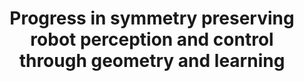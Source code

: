 ---
title: "Progress in symmetry preserving robot perception and control through geometry and learning"
authors: "Maani Ghaffari, Ray Zhang, Minghan Zhu, Chien Erh Lin, Tzu-Yuan Lin, Sangli Teng, Tingjun Li, Tianyi Liu, and Jingwei Song"
venue: "Frontiers in Robotics and AI"
year: "2022"
status: "journal"
arxiv: ""
official_link: "https://www.frontiersin.org/articles/10.3389/frobt.2022.969380/full"
doi: ""
volume: "9"
number: "N/A"
pages: "969380"
publisher: "Frontiers Media SA"
month: ""
address: ""
type: "journal"
school: "N/A"
awards: ""
notes: ""
include_on_website: true
image: "/assets/images/progress_on_symmetry.PNG"
links_to_code: ""
links_to_video: ""
links_to_website: ""
collection: publications
permalink: /publication/2022-ghaffari-progress
---